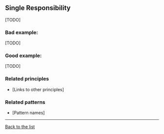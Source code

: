 ## Single Responsibility

[TODO]

### Bad example:

[TODO]

### Good example:

[TODO]

### Related principles

- [Links to other principles] 

### Related patterns

- [Pattern names]

---
[Back to the list](./README.md)